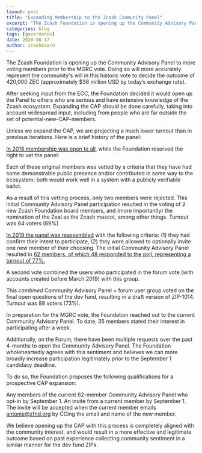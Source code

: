 ```yaml
---
layout: post
title: "Expanding Membership to the Zcash Community Panel"
excerpt: "The Zcash Foundation is opening up the Community Advisory Panel to more voting members prior to the MGRC vote."
categories: blog
tags: [governance]
date: 2020-08-17
author: zcashboard
---
```


The Zcash Foundation is opening up the Community Advisory Panel to more voting members prior to the MGRC vote. Doing so will more accurately represent the community's will in this historic vote to decide the outcome of 420,000 ZEC (approximately $36 million USD by today’s exchange rate). 

After seeking input from the ECC,   the Foundation decided it would open up the Panel to others who are serious and have extensive knowledge of the Zcash ecosystem. Expanding the CAP should be done carefully, taking into account widespread input, including from people who are far outside the set of potential-new-CAP-members.

Unless we expand the CAP, we are projecting a much lower turnout than in previous iterations. Here is a brief history of the panel:

[In 2018 membership was open to all,](https://www.zfnd.org/blog/zcon0-and-community-governance/) while the Foundation reserved the right to vet the panel:

Each of these original members was vetted by a criteria that they have had some demonstrable public presence and/or contributed in some way to the ecosystem; both would work well in a system with a publicly verifiable ballot.

As a result of this vetting process, only two members were rejected. This initial Community Advisory Panel participation resulted in the voting of 2 new Zcash Foundation board members, and (more importantly) the nomination of the Zeal as the Zcash mascot, among other things. Turnout was 64 voters (89%)

[In 2019 the panel was reassembled](https://www.zfnd.org/governance/community-advisory-panel/) with the following criteria: (1) they had confirm their intent to participate, (2) they were allowed to optionally invite one new member of their choosing. The initial Community Advisory Panel resulted in [62 members, of which 48 responded to the poll, representing a turnout of 77%.](https://www.zfnd.org/blog/community-sentiment-collection-results/)

A second vote combined the users who participated in the forum vote (with accounts created before March 2019) with this group.

This _combined_ Community Advisory Panel + forum user group voted on the final open questions of the dev fund, resulting in a draft version of ZIP-1014. Turnout was 88 voters (73%).

In preparation for the MGRC vote, the Foundation reached out to the current Community Advisory Panel. To date, 35 members stated their interest in participating after a week.

Additionally, on the Forum, there have been multiple requests over the past 4-months to open the Community Advisory Panel. The Foundation wholeheartedly agrees with this sentiment and believes we can more broadly increase participation legitimately prior to the September 1 candidacy deadline.

To do so, the Foundation proposes the following qualifications for a prospective CAP expansion:

Any members of the current 62-member Community Advisory Panel who opt-in by September 1.
An invite from a current member by September 1. The invite will be accepted when the current member emails antonie@zfnd.org by CCing the email and name of the new member. 

We believe opening up the CAP with this process is completely aligned with the community interest, and would result in a more effective and legitimate outcome based on past experience collecting community sentiment in a similar manner for the dev fund ZIPs.


